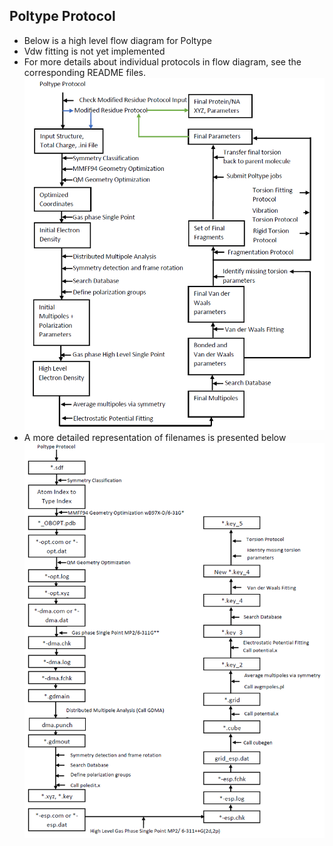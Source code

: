 
## Poltype Protocol

* Below is a high level flow diagram for Poltype
* Vdw fitting is not yet implemented
* For more details about individual protocols in flow diagram, see the corresponding README files. 
![Poltype Protocol](Images/PoltypeProtocol.PNG)
* A more detailed representation of filenames is presented below
![Poltype Protocol Detailed](Images/PoltypeProtocolDetailed.PNG)
